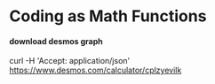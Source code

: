 # Coding as Math Functions 

#### download desmos graph
curl -H 'Accept: application/json' https://www.desmos.com/calculator/cplzyevilk